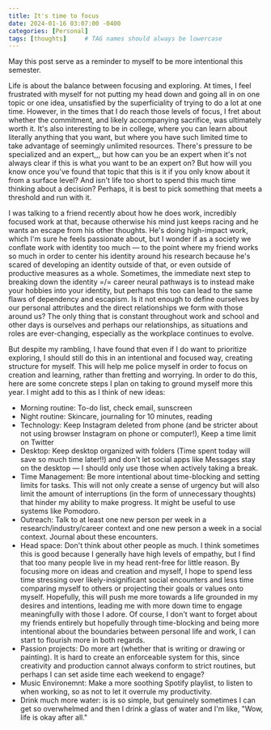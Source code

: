```yaml
---
title: It's time to focus
date: 2024-01-16 03:07:00 -0400
categories: [Personal]
tags: [thoughts]     # TAG names should always be lowercase
---
```


May this post serve as a reminder to myself to be more intentional this semester. 

Life is about the balance between focusing and exploring. At times, I feel frustrated with myself for not putting my head down and going all in on one topic or one idea, unsatisfied by the superficiality of trying to do a lot at one time. However, in the times that I do reach those levels of focus, I fret about whether the commitment, and likely accompanying sacrifice, was ultimately worth it. It's also interesting to be in college, where you can learn about literally anything that you want, but where you have such limited time to take advantage of seemingly unlimited resources. There's pressure to be specialized and an expert,,, but how can you be an expert when it's not always clear if this is what you want to be an expert on? But how will you know once you've found that topic that this is it if you only know about it from a surface level? And isn't life too short to spend this much time thinking about a decision? Perhaps, it is best to pick something that meets a threshold and run with it.

I was talking to a friend recently about how he does work, incredibly focused work at that, because otherwise his mind just keeps racing and he wants an escape from his other thoughts. He's doing high-impact work, which I'm sure he feels passionate about, but I wonder if as a society we conflate work with identity too much — to the point where my friend works so much in order to center his identity around his research because he's scared of developing an identity outside of that, or even outside of productive measures as a whole. Sometimes, the immediate next step to breaking down the identity =/= career neural pathways is to instead make your hobbies into your identity, but perhaps this too can lead to the same flaws of dependency and escapism. Is it not enough to define ourselves by our personal attributes and the direct relationships we form with those around us? The only thing that is constant throughout work and school and other days is ourselves and perhaps our relationships, as situations and roles are ever-changing, especially as the workplace continues to evolve.

But despite my rambling, I have found that even if I do want to prioritize exploring, I should still do this in an intentional and focused way, creating structure for myself. This will help me police myself in order to focus on creation and learning, rather than fretting and worrying. In order to do this, here are some concrete steps I plan on taking to ground myself more this year. I might add to this as I think of new ideas:
* Morning routine: To-do list, check email, sunscreen
* Night routine: Skincare, journaling for 10 minutes, reading
* Technology: Keep Instagram deleted from phone (and be stricter about not using browser Instagram on phone or computer!), Keep a time limit on Twitter
* Desktop: Keep desktop organized with folders (Time spent today will save so much time later!!) and don't let social apps like Messages stay on the desktop — I should only use those when actively taking a break.
* Time Management: Be more intentional about time-blocking and setting limits for tasks. This will not only create a sense of urgency but will also limit the amount of interruptions (in the form of unnecessary thoughts) that hinder my ability to make progress. It might be useful to use systems like Pomodoro.
* Outreach: Talk to at least one new person per week in a research/industry/career context and one new person a week in a social context. Journal about these encounters.
* Head space: Don't think about other people as much. I think sometimes this is good because I generally have high levels of empathy, but I find that too many people live in my head rent-free for little reason. By focusing more on ideas and creation and myself, I hope to spend less time stressing over likely-insignificant social encounters and less time comparing myself to others or projecting their goals or values onto myself. Hopefully, this will push me more towards a life grounded in my desires and intentions, leading me with more down time to engage meaningfully with those I adore. Of course, I don't want to forget about my friends entirely but hopefully through time-blocking and being more intentional about the boundaries between personal life and work, I can start to flourish more in both regards. 
* Passion projects: Do more art (whether that is writing or drawing or painting). It is hard to create an enforceable system for this, since creativity and production cannot always conform to strict routines, but perhaps I can set aside time each weekend to engage?
* Music Environemnt: Make a more soothing Spotify playlist, to listen to when working, so as not to let it overrule my productivity.
* Drink much more water: is is so simple, but genuinely sometimes I can get so overwhelmed and then I drink a glass of water and I'm like, "Wow, life is okay after all."






